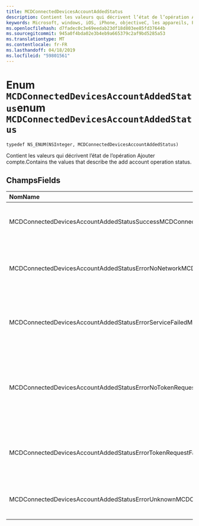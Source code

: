 ```yaml
---
title: MCDConnectedDevicesAccountAddedStatus
description: Contient les valeurs qui décrivent l’état de l’opération Ajouter compte.
keywords: Microsoft, windows, iOS, iPhone, objectiveC, les appareils, Project Rome connectés
ms.openlocfilehash: d7fadec0c3e69eedab23df18d803ee85fd37644b
ms.sourcegitcommit: 945a0f4bda02e3b4eb9a665379c2af9bd5285a53
ms.translationtype: MT
ms.contentlocale: fr-FR
ms.lasthandoff: 04/18/2019
ms.locfileid: "59801561"
---
```

# <a name="enum-mcdconnecteddevicesaccountaddedstatus"></a><span data-ttu-id="35bd8-104">Enum `MCDConnectedDevicesAccountAddedStatus`</span><span class="sxs-lookup"><span data-stu-id="35bd8-104">enum `MCDConnectedDevicesAccountAddedStatus`</span></span>

```
typedef NS_ENUM(NSInteger, MCDConnectedDevicesAccountAddedStatus)
```  
<span data-ttu-id="35bd8-105">Contient les valeurs qui décrivent l’état de l’opération Ajouter compte.</span><span class="sxs-lookup"><span data-stu-id="35bd8-105">Contains the values that describe the add account operation status.</span></span>

## <a name="fields"></a><span data-ttu-id="35bd8-106">Champs</span><span class="sxs-lookup"><span data-stu-id="35bd8-106">Fields</span></span>

| <span data-ttu-id="35bd8-107">Nom</span><span class="sxs-lookup"><span data-stu-id="35bd8-107">Name</span></span>                              |   <span data-ttu-id="35bd8-108">Value</span><span class="sxs-lookup"><span data-stu-id="35bd8-108">Value</span></span>     | <span data-ttu-id="35bd8-109">Description</span><span class="sxs-lookup"><span data-stu-id="35bd8-109">Description</span></span> |
|:----------------------------------|:------|:-------------------------------|
| <span data-ttu-id="35bd8-110">MCDConnectedDevicesAccountAddedStatusSuccess</span><span class="sxs-lookup"><span data-stu-id="35bd8-110">MCDConnectedDevicesAccountAddedStatusSuccess</span></span> | <span data-ttu-id="35bd8-111">0</span><span class="sxs-lookup"><span data-stu-id="35bd8-111">0</span></span> | <span data-ttu-id="35bd8-112">Le compte a été correctement ajouté à la plateforme.</span><span class="sxs-lookup"><span data-stu-id="35bd8-112">The account was successfully added to the platform.</span></span> |
| <span data-ttu-id="35bd8-113">MCDConnectedDevicesAccountAddedStatusErrorNoNetwork</span><span class="sxs-lookup"><span data-stu-id="35bd8-113">MCDConnectedDevicesAccountAddedStatusErrorNoNetwork</span></span> | <span data-ttu-id="35bd8-114">1</span><span class="sxs-lookup"><span data-stu-id="35bd8-114">1</span></span> | <span data-ttu-id="35bd8-115">L’opération de compte a échoué, car Rome ne détecté aucun accès réseau.</span><span class="sxs-lookup"><span data-stu-id="35bd8-115">The account operation failed since Rome detected no network access.</span></span> |
| <span data-ttu-id="35bd8-116">MCDConnectedDevicesAccountAddedStatusErrorServiceFailed</span><span class="sxs-lookup"><span data-stu-id="35bd8-116">MCDConnectedDevicesAccountAddedStatusErrorServiceFailed</span></span> | <span data-ttu-id="35bd8-117">2</span><span class="sxs-lookup"><span data-stu-id="35bd8-117">2</span></span> | <span data-ttu-id="35bd8-118">L’opération de compte a échoué, car Rome n’a pas pu contacter les services web.</span><span class="sxs-lookup"><span data-stu-id="35bd8-118">The account operation failed since Rome was unable to contact web services.</span></span> |
| <span data-ttu-id="35bd8-119">MCDConnectedDevicesAccountAddedStatusErrorNoTokenRequestSubscriber</span><span class="sxs-lookup"><span data-stu-id="35bd8-119">MCDConnectedDevicesAccountAddedStatusErrorNoTokenRequestSubscriber</span></span> | <span data-ttu-id="35bd8-120">3</span><span class="sxs-lookup"><span data-stu-id="35bd8-120">3</span></span> | <span data-ttu-id="35bd8-121">L’opération de compte a échoué, car l’application n’a pas s’abonner à l’événement AccessTokenRequested.</span><span class="sxs-lookup"><span data-stu-id="35bd8-121">The account operation failed since the app didn't subscribe to the AccessTokenRequested event.</span></span> |
| <span data-ttu-id="35bd8-122">MCDConnectedDevicesAccountAddedStatusErrorTokenRequestFailed</span><span class="sxs-lookup"><span data-stu-id="35bd8-122">MCDConnectedDevicesAccountAddedStatusErrorTokenRequestFailed</span></span> | <span data-ttu-id="35bd8-123">4</span><span class="sxs-lookup"><span data-stu-id="35bd8-123">4</span></span> | <span data-ttu-id="35bd8-124">L’opération de compte a échoué, car l’application n’a pas retourné un jeton demandé.</span><span class="sxs-lookup"><span data-stu-id="35bd8-124">The account operation failed since the app failed to return a token when requested.</span></span> |
| <span data-ttu-id="35bd8-125">MCDConnectedDevicesAccountAddedStatusErrorUnknown</span><span class="sxs-lookup"><span data-stu-id="35bd8-125">MCDConnectedDevicesAccountAddedStatusErrorUnknown</span></span> | <span data-ttu-id="35bd8-126">5</span><span class="sxs-lookup"><span data-stu-id="35bd8-126">5</span></span> | <span data-ttu-id="35bd8-127">L’opération de compte a échoué pour une raison inconnue.</span><span class="sxs-lookup"><span data-stu-id="35bd8-127">The account operation failed for unknown reasons.</span></span> |
